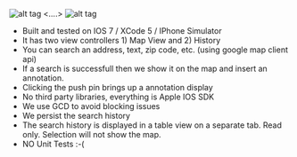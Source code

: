 ![alt tag](http://imgur.com/iXyVLYw.jpg)  <....>  ![alt tag](http://imgur.com/GYhFa3O.jpg)



* Built and tested on IOS 7 / XCode 5 / IPhone Simulator 
* It has two view controllers 1) Map View and 2) History
* You can search an address, text, zip code, etc. (using google map client api)
* If a search is successfull then we show it on the map and insert an annotation. 
* Clicking the push pin brings up a annotation display
* No third party libraries, everything is Apple IOS SDK
* We use GCD to avoid blocking issues  
* We persist the search history
* The search history is displayed in a table view on a separate tab. Read only. Selection will not show the map.
* NO Unit Tests :-(
